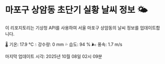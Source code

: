 
# 마포구 상암동 초단기 실황 날씨 정보 🌤️

이 리포지토리는 기상청 API를 사용하여 서울 마포구 상암동의 날씨 정보를 업데이트합니다. 

🌡️ 기온: 17.9 ℃
💧 강수량: 0 mm
💦 습도: 94 %
🌬️ 풍속: 1.7 m/s

마지막 업데이트 시각: 2025년 10월 08일 02시 09분    
